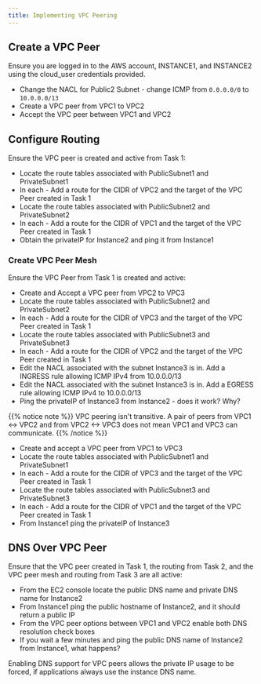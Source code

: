 ```yaml
---
title: Implementing VPC Peering 
---
```


## Create a VPC Peer

Ensure you are logged in to the AWS account, INSTANCE1, and INSTANCE2 using the cloud_user credentials provided.

* Change the NACL for Public2 Subnet - change ICMP from `0.0.0.0/0` to `10.0.0.0/13`
* Create a VPC peer from VPC1 to VPC2
* Accept the VPC peer between VPC1 and VPC2

## Configure Routing

Ensure the VPC peer is created and active from Task 1:

* Locate the route tables associated with PublicSubnet1 and PrivateSubnet1
* In each - Add a route for the CIDR of VPC2 and the target of the VPC Peer created in Task 1
* Locate the route tables associated with PublicSubnet2 and PrivateSubnet2
* In each - Add a route for the CIDR of VPC1 and the target of the VPC Peer created in Task 1
* Obtain the privateIP for Instance2 and ping it from Instance1

### Create VPC Peer Mesh
Ensure the VPC Peer from Task 1 is created and active:

* Create and Accept a VPC peer from VPC2 to VPC3
* Locate the route tables associated with PublicSubnet2 and PrivateSubnet2
* In each - Add a route for the CIDR of VPC3 and the target of the VPC Peer created in Task 1
* Locate the route tables associated with PublicSubnet3 and PrivateSubnet3
* In each - Add a route for the CIDR of VPC2 and the target of the VPC Peer created in Task 1
* Edit the NACL associated with the subnet Instance3 is in. Add a INGRESS rule allowing ICMP IPv4 from 10.0.0.0/13
* Edit the NACL associated with the subnet Instance3 is in. Add a EGRESS rule allowing ICMP IPv4 to 10.0.0.0/13
* Ping the privateIP of Instance3 from Instance2 - does it work? Why?

{{% notice note %}}
VPC peering isn't transitive. A pair of peers from VPC1 <-> VPC2 and from VPC2 <-> VPC3 does not mean VPC1 and VPC3 can communicate.
{{% /notice %}}

* Create and accept a VPC peer from VPC1 to VPC3
* Locate the route tables associated with PublicSubnet1 and PrivateSubnet1
* In each - Add a route for the CIDR of VPC3 and the target of the VPC Peer created in Task 1
* Locate the route tables associated with PublicSubnet3 and PrivateSubnet3
* In each - Add a route for the CIDR of VPC1 and the target of the VPC Peer created in Task 1
* From Instance1 ping the privateIP of Instance3

## DNS Over VPC Peer
Ensure that the VPC peer created in Task 1, the routing from Task 2, and the VPC peer mesh and routing from Task 3 are all active:

* From the EC2 console locate the public DNS name and private DNS name for Instance2
* From Instance1 ping the public hostname of Instance2, and it should return a public IP
* From the VPC peer options between VPC1 and VPC2 enable both DNS resolution check boxes
* If you wait a few minutes and ping the public DNS name of Instance2 from Instance1, what happens?

Enabling DNS support for VPC peers allows the private IP usage to be forced, if applications always use the instance DNS name.
